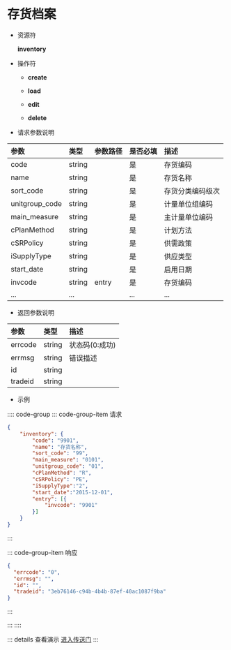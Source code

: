 # 存货档案

- 资源符

  **inventory**
  
- 操作符

  - **create** <Badge type="tip" text="v1" vertical="top" />

  - **load** <Badge type="tip" text="v2" vertical="top" />

  - **edit** <Badge type="tip" text="v2" vertical="top" />

  - **delete** <Badge type="tip" text="v2" vertical="top" />

- 请求参数说明

|参数			|类型	|参数路径	|是否必填	|描述					|
|:-				|:-		|:-			|:-			|:-						|
|code			|string	|			|是			|存货编码				|
|name			|string	|			|是			|存货名称				|
|sort_code	    |string	|			|是			|存货分类编码级次			|
|unitgroup_code	|string |			|是			|计量单位组编码			|
|main_measure	|string |			|是			|主计量单位编码			|
|cPlanMethod	|string	|			|是			|计划方法				|
|cSRPolicy		|string	|			|是			|供需政策				|
|iSupplyType	|string	|			|是			|供应类型				|
|start_date		|string	|			|是			|启用日期				|
|invcode		|string	|entry		|是			|存货编码				|
|...			|...	|			|...		|...					|

- 返回参数说明

|参数   |类型     |描述           |
|:-     |:-       |:-            |
|errcode|string   |状态码(0:成功) |
|errmsg |string   |错误描述       |
|id     |string   |               |
|tradeid|string   |               |

- 示例

:::: code-group
::: code-group-item 请求

```json
{
    "inventory": {
        "code": "9901",
        "name": "存货名称",
        "sort_code": "99",
        "main_measure": "0101",
        "unitgroup_code": "01",
        "cPlanMethod": "R",
        "cSRPolicy": "PE",
        "iSupplyType":"2",
        "start_date":"2015-12-01",
        "entry": [{
            "invcode": "9901"
        }]
    }
}
```

:::

::: code-group-item 响应

```json
{
  "errcode": "0",
  "errmsg": "",
  "id": "",
  "tradeid": "3eb76146-c94b-4b4b-87ef-40ac1087f9ba"
}
```

:::

:::
::::

::: details 查看演示
[进入传送门](/images/erp/gif/inventory.gif)
:::
